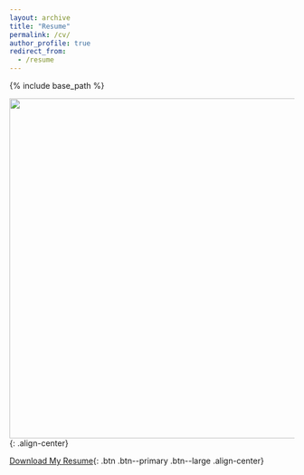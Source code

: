 ```yaml
---
layout: archive
title: "Resume"
permalink: /cv/
author_profile: true
redirect_from:
  - /resume
---
```


{% include base_path %}

<img src = "https://deepubhatt.github.io/DeepakB_Resume.jpg" width = "600">{: .align-center}

[Download My Resume](https://deepubhatt.github.io/DeepakB_Resume.pdf){: .btn .btn--primary .btn--large .align-center}
